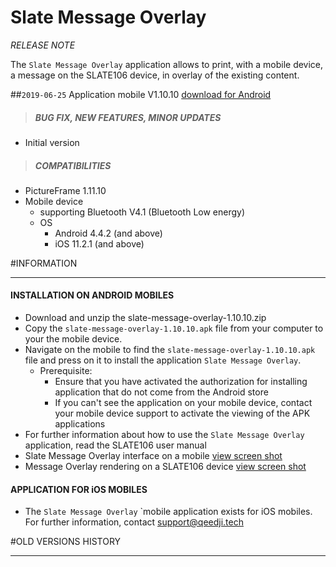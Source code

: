 # Slate Message Overlay
*RELEASE NOTE*

The `Slate Message Overlay` application allows to print, with a mobile device, a message on the SLATE106 device, in overlay of the existing content.

##`2019-06-25` Application mobile V1.10.10 [download for Android](https://github.com/innes-labs/archives/blob/main/downloads/slate106/slate-message-overlay/slate-message-overlay-1.10.10.zip)
>##### **BUG FIX, NEW FEATURES, MINOR UPDATES**
- Initial version
>##### **COMPATIBILITIES**
- PictureFrame 1.11.10
- Mobile device
    - supporting Bluetooth V4.1 (Bluetooth Low energy)
    - OS
        - Android 4.4.2 (and above)
        - iOS 11.2.1 (and above)

#INFORMATION
***********************************************************************
#### **INSTALLATION ON ANDROID MOBILES**
- Download and unzip the slate-message-overlay-1.10.10.zip
- Copy the `slate-message-overlay-1.10.10.apk` file from your computer to your the mobile device.
- Navigate on the mobile to find the  `slate-message-overlay-1.10.10.apk` file and press on it to install the application `Slate Message Overlay`.
    - Prerequisite:
        - Ensure that you have activated the authorization for installing application that do not come from the Android store
        - If you can't see the application on your mobile device, contact your mobile device support to activate the viewing of the APK applications
- For further information about how to use the `Slate Message Overlay` application, read the SLATE106 user manual
- Slate Message Overlay interface on a mobile [view screen shot](https://github.com/innes-labs/archives/blob/main/downloads/slate106/slate-message-overlay/slate106-smo1.png)
- Message Overlay rendering on a SLATE106 device [view screen shot](https://github.com/innes-labs/archives/blob/main/downloads/slate106/slate-message-overlay/slate-message-overlay-slate-rendering.png)

#### **APPLICATION FOR iOS MOBILES**
- The `Slate Message Overlay` `mobile application exists for iOS mobiles. For further information, contact support@qeedji.tech

#OLD VERSIONS HISTORY
***********************************************************************
